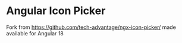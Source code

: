 # Angular Icon Picker

Fork from https://github.com/tech-advantage/ngx-icon-picker/ made available for Angular 18
